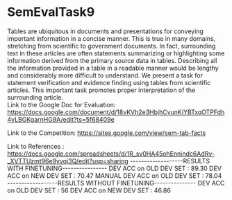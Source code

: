 # SemEvalTask9
Tables are ubiquitous in documents and presentations for conveying important information in a concise manner. This is true in many domains, stretching from scientific to government documents.  In fact,  surrounding text in these articles are often statements summarizing or highlighting some information derived from the primary source data in tables. Describing all the information provided in a table in a readable manner would be lengthy and considerably more difficult to understand. We present a task for statement verification and evidence finding using tables from scientific articles. This important task promotes proper interpretation of the surrounding article.  
Link to the Google Doc for Evaluation: https://docs.google.com/document/d/18vKVh2e3HbjhCvunKiYBTxqOTPFdh4vLBGKgarnHG9A/edit?ts=5f68409e

Link to the Competition: https://sites.google.com/view/sem-tab-facts

Link to References : https://docs.google.com/spreadsheets/d/1R_sv0HA45ohEnnindc6AdRv-_XVTTUzmt96e9yvqi3Q/edit?usp=sharing
-------------------RESULTS WITH FINETUNING----------------
DEV ACC on OLD DEV SET : 89.30
DEV ACC on NEW DEV SET : 70.47
MANUAL DEV ACC on OLD DEV SET : 78.04
------------------RESULTS WITHOUT FINETUNING---------------
DEV ACC on OLD DEV SET : 56
DEV ACC on NEW DEV SET : 46.86
